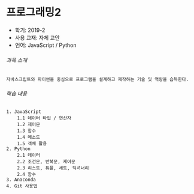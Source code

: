 # 프로그래밍2
* 학기: 2019-2
* 사용 교재: 자체 교안
* 언어: JavaScript / Python

###### 과목 소개
```
자바스크립트와 파이썬을 중심으로 프로그램을 설계하고 제작하는 기술 및 역량을 습득한다.
```

###### 학습 내용
```
1. JavaScript
    1.1 데이터 타입 / 연산자
    1.2 제어문
    1.3 함수
    1.4 메소드
    1.5 객체 활용
2. Python
    2.1 데이터
    2.2 조건문, 반복문, 제어문
    2.3 리스트, 튜플, 세트, 딕셔너리
    2.4 함수
3. Anaconda
4. Git 사용법
```
